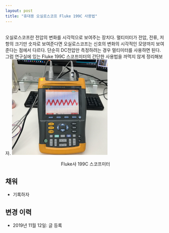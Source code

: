 ```yaml
---
layout: post
title: "휴대용 오실로스코프 Fluke 199C 사용법"
---
```

<br>
오실로스코프란 전압의 변화를 시각적으로 보여주는 장치다. 멀티미터가 전압, 전류, 저항의 크기만 숫자로 보여준다면 오실로스코프는 신호의 변화의 시각적인 모양까지 보여준다는 점에서 다르다. 단순히 DC전압만 측정하려는 경우 멀티미터를 사용하면 된다. 그럼 연구실에 있는 Fluke 199C 스코프미터의 간단한 사용법을 까먹지 않게 정리해보자.

 

<img src="/assets/scopemeter/view.jpg" width="300">
<p style='text-align:center'>Fluke사 199C 스코프미터</p>

## 채워
* 기록하자

## 변경 이력
* 2019년 11월 12일: 글 등록
